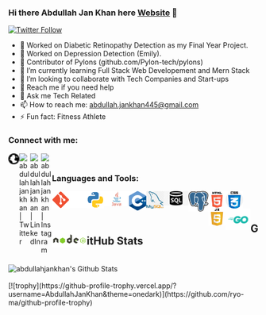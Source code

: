 ### Hi there Abdullah Jan Khan here [Website] 👋

[![Twitter Follow](https://img.shields.io/twitter/follow/AbdullahJanKha5?color=1DA1F2&logo=twitter&style=for-the-badge)](https://twitter.com/intent/follow?original_referer=https%3A%2F%2Fgithub.com%2FAbdullahJanKha5&screen_name=AbdullahJanKha5)

- 🔭 Worked on Diabetic Retinopathy Detection as my Final Year Project.
- 🔭 Worked on Depression Detection (Emily).
- 🔭 Contributor of Pylons (github.com/Pylon-tech/pylons)
- 🌱 I’m currently learning Full Stack Web Developement and Mern Stack
- 👯 I’m looking to collaborate with Tech Companies and Start-ups
- 🤔 Reach me if you need help
- 💬 Ask me Tech Related
- 📫 How to reach me: abdullah.jankhan445@gmail.com
- ⚡ Fun fact: Fitness Athlete

### Connect with me:

[<img align="left" alt="abdullahjankhan.com" width="22px" src="https://raw.githubusercontent.com/iconic/open-iconic/master/svg/globe.svg" />][website]
[<img align="left" alt="abdullahjankhan | Twitter" width="22px" src="https://cdn.jsdelivr.net/npm/simple-icons@v3/icons/twitter.svg" />][twitter]
[<img align="left" alt="abdullahjankhan | LinkedIn" width="22px" src="https://cdn.jsdelivr.net/npm/simple-icons@v3/icons/linkedin.svg" />][linkedin]
[<img align="left" alt="abdullahjankhan | Instagram" width="22px" src="https://cdn.jsdelivr.net/npm/simple-icons@v3/icons/instagram.svg" />][instagram]

<br />

### Languages and Tools:

<img align="left" alt="Git" width="35px" src="https://github.com/AbdullahJanKhan/AbdullahJanKhan/blob/master/icons/git.png" />
<img align="left" alt="GitHub" width="35px" src="https://github.com/AbdullahJanKhan/AbdullahJanKhan/blob/master/icons/github.png" />
<img align="left" alt="Python" width="35px" src="https://github.com/AbdullahJanKhan/AbdullahJanKhan/blob/master/icons/python.webp" />
<img align="left" alt="Java" width="50px" src="https://github.com/AbdullahJanKhan/AbdullahJanKhan/blob/master/icons/java.jpeg" />
<img align="left" alt="c++" width="35px" src="https://github.com/AbdullahJanKhan/AbdullahJanKhan/blob/master/icons/cplusplus.png" />
<img align="left" alt="mySQL" width="35px" src="https://github.com/AbdullahJanKhan/AbdullahJanKhan/blob/master/icons/mysql.png" />
<img align="left" alt="SQL" width="50px" src="https://github.com/AbdullahJanKhan/AbdullahJanKhan/blob/master/icons/sql.jpg" />
<img align="left" alt="PostgresSQL" width="40px" src="https://github.com/AbdullahJanKhan/AbdullahJanKhan/blob/master/icons/postgres.png" />
<img align="left" alt="HTML" width="35px" src="https://github.com/AbdullahJanKhan/AbdullahJanKhan/blob/master/icons/html.png" />
<img align="left" alt="CSS" width="35px" src="https://github.com/AbdullahJanKhan/AbdullahJanKhan/blob/master/icons/css.png" />
<img align="left" alt="JS" width="35px" src="https://github.com/AbdullahJanKhan/AbdullahJanKhan/blob/master/icons/javascript.webp" />
<img align="left" alt="GO Lang" width="50px" src="https://github.com/AbdullahJanKhan/AbdullahJanKhan/blob/master/icons/go.png" />
<img align="left" alt="NodeJS" width="70px" src="https://github.com/AbdullahJanKhan/AbdullahJanKhan/blob/master/icons/nodejs.svg" />

<br />

[website]: https://github.com/ABDULLAHJANKHAN
[twitter]: https://twitter.com/AbdullahJanKha5
[instagram]: https://instagram.com/abdullahjan98
[linkedin]: https://linkedin.com/in/abdullah-jan

<br />

## GitHub Stats
<br/>
<img align="left" alt="abdullahjankhan's Github Stats" src="https://github-readme-stats.vercel.app/api?username=AbdullahJanKhan&show_icons=true&theme=radical" />
<br/>
<br/>
[![trophy](https://github-profile-trophy.vercel.app/?username=AbdullahJanKhan&theme=onedark)](https://github.com/ryo-ma/github-profile-trophy)
